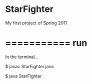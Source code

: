 StarFighter
===========

My first project of Spring 2011


===========
    run
===========

In the terminal...

$ javac StarFighter.java

$ java StarFighter
